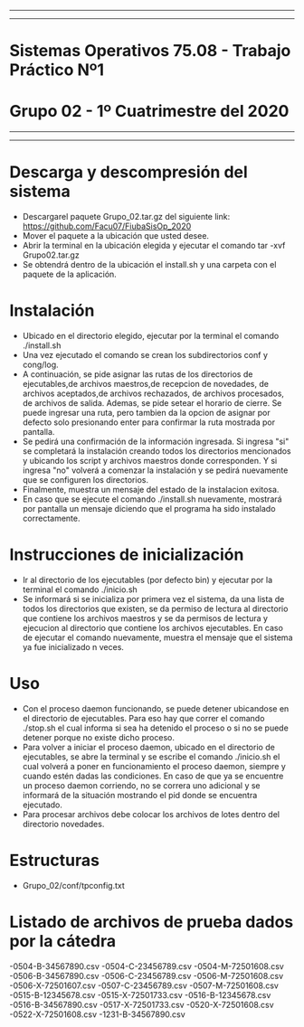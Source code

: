 ****************************************************************************************************************************************
****************************************************************************************************************************************
# Sistemas Operativos 75.08 - Trabajo Práctico Nº1
# Grupo 02 - 1º Cuatrimestre del 2020
****************************************************************************************************************************************
****************************************************************************************************************************************

# Descarga y descompresión del sistema
- Descargarel paquete Grupo_02.tar.gz del siguiente link: https://github.com/Facu07/FiubaSisOp_2020
- Mover el paquete a la ubicación que usted desee.
- Abrir la terminal en la ubicación elegida y ejecutar el comando tar -xvf Grupo02.tar.gz
- Se obtendrá dentro de la ubicación el install.sh y una carpeta con el paquete de la aplicación. 



# Instalación
- Ubicado en el directorio elegido, ejecutar por la terminal el comando ./install.sh
- Una vez ejecutado el comando se crean los subdirectorios conf y cong/log.
- A continuación, se pide asignar las rutas de los directorios de ejecutables,de archivos maestros,de recepcion de novedades, de archivos aceptados,de archivos rechazados, de archivos procesados, de archivos de salida. Ademas, se pide setear el horario de cierre.
Se puede ingresar una ruta, pero tambien da la opcion de asignar por defecto solo presionando enter para confirmar la ruta mostrada por pantalla.
- Se pedirá una confirmación de la información ingresada. Si ingresa "si" se completará la instalación creando todos los directorios mencionados y ubicando los script y archivos maestros donde corresponden. Y si ingresa "no" volverá a comenzar la instalación y se pedirá nuevamente que se configuren los directorios.
- Finalmente, muestra un mensaje del estado de la instalacion exitosa.
- En caso que se ejecute el comando ./install.sh nuevamente, mostrará por pantalla un mensaje diciendo que el programa ha sido instalado correctamente.





# Instrucciones de inicialización
- Ir al directorio de los ejecutables (por defecto bin) y ejecutar por la terminal el comando ./inicio.sh
- Se informará si se inicializa por primera vez el sistema, da una lista de todos los directorios que existen, se da permiso de lectura al directorio que contiene los archivos maestros y se da permisos de lectura y ejecucion al directorio que contiene los archivos ejecutables.
En caso de ejecutar el comando nuevamente, muestra el mensaje que el sistema ya fue inicializado n veces. 



# Uso
- Con el proceso daemon funcionando, se puede detener ubicandose en el directorio de ejecutables. Para eso hay que correr el comando ./stop.sh el cual informa si sea ha detenido el proceso o si no se puede detener porque no existe dicho proceso.
- Para volver a iniciar el proceso daemon, ubicado en el directorio de ejecutables, se abre la terminal y se escribe el comando ./inicio.sh el cual volverá a poner en funcionamiento el proceso daemon, siempre y cuando estén dadas las condiciones. 
En caso de que ya se encuentre un proceso daemon corriendo, no se correra uno adicional y se informará de la situación mostrando el pid donde se encuentra ejecutado.
- Para procesar archivos debe colocar los archivos de lotes dentro del directorio novedades.


# Estructuras

- Grupo_02/conf/tpconfig.txt

# Listado de archivos de prueba dados por la cátedra

-0504-B-34567890.csv
-0504-C-23456789.csv
-0504-M-72501608.csv
-0506-B-34567890.csv
-0506-C-23456789.csv
-0506-M-72501608.csv
-0506-X-72501607.csv
-0507-C-23456789.csv
-0507-M-72501608.csv
-0515-B-12345678.csv
-0515-X-72501733.csv
-0516-B-12345678.csv
-0516-B-34567890.csv
-0517-X-72501733.csv
-0520-X-72501608.csv
-0522-X-72501608.csv
-1231-B-34567890.csv







